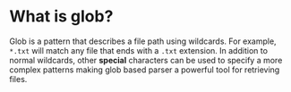 # What is glob?

Glob is a pattern that describes a file path using wildcards. For example, `*.txt` will match any file that ends with a `.txt` extension. In addition to normal wildcards, other **special** characters can be used to specify a more complex patterns making glob based parser a powerful tool for retrieving files.
